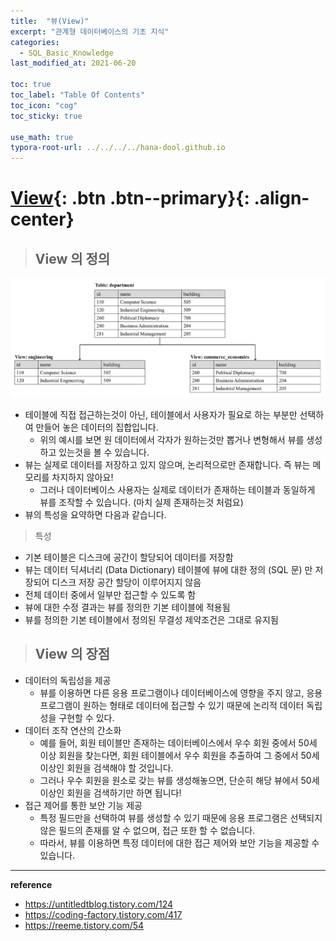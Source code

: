 ```yaml
---
title:  "뷰(View)"
excerpt: "관계형 데이터베이스의 기초 지식"
categories:
  - SQL_Basic_Knowledge
last_modified_at: 2021-06-20

toc: true
toc_label: "Table Of Contents"
toc_icon: "cog"
toc_sticky: true

use_math: true
typora-root-url: ../../../../hana-dool.github.io
---
```


# [View](#link){: .btn .btn--primary}{: .align-center}

> ## View 의 정의

![png](/assets/images/Program/19_1.png)

- 테이블에 직접 접근하는것이 아닌, 테이블에서 사용자가 필요로 하는 부분만 선택하여 만들어 놓은 데이터의 집합입니다. 
  - 위의 예시를 보면 원 데이터에서 각자가 원하는것만 뽑거나 변형해서 뷰를 생성하고 있는것을 볼 수 있습니다.
- 뷰는 실제로 데이터를 저장하고 있지 않으며, 논리적으로만 존재합니다. 즉 뷰는 메모리를 차지하지 않아요! 
  - 그러나 데이터베이스 사용자는 실제로 데이터가 존재하는 테이블과 동일하게 뷰를 조작할 수 있습니다. (마치 실제 존재하는것 처럼요)
- 뷰의 특성을 요약하면 다음과 같습니다.

> 특성

- 기본 테이블은 디스크에 공간이 할당되어 데이터를 저장함
- 뷰는 데이터 딕셔너리 (Data Dictionary) 테이블에 뷰에 대한 정의 (SQL 문) 만 저장되어 디스크 저장 공간 할당이 이루어지지 않음
- 전체 데이터 중에서 일부만 접근할 수 있도록 함
- 뷰에 대한 수정 결과는 뷰를 정의한 기본 테이블에 적용됨
- 뷰를 정의한 기본 테이블에서 정의된 무결성 제약조건은 그대로 유지됨

> ## View 의 장점

- 데이터의 독립성을 제공
  - 뷰를 이용하면 다른 응용 프로그램이나 데이터베이스에 영향을 주지 않고, 응용 프로그램이 원하는 형태로 데이터에 접근할 수 있기 때문에 논리적 데이터 독립성을 구현할 수 있다.
- 데이터 조작 연산의 간소화
  - 예를 들어, 회원 테이블만 존재하는 데이터베이스에서 우수 회원 중에서 50세 이상 회원을 찾는다면, 회원 테이블에서 우수 회원을 추출하여 그 중에서 50세 이상인 회원을 검색해야 할 것입니다. 
  - 그러나 우수 회원을 원소로 갖는 뷰를 생성해놓으면, 단순히 해당 뷰에서 50세 이상인 회원을 검색하기만 하면 됩니다!
- 접근 제어를 통한 보안 기능 제공
  - 특정 필드만을 선택하여 뷰를 생성할 수 있기 때문에 응용 프로그램은 선택되지 않은 필드의 존재를 알 수 없으며, 접근 또한 할 수 없습니다. 
  - 따라서, 뷰를 이용하면 특정 데이터에 대한 접근 제어와 보안 기능을 제공할 수 있습니다.

---

**reference**

- <https://untitledtblog.tistory.com/124>
- https://coding-factory.tistory.com/417
- <https://reeme.tistory.com/54>

